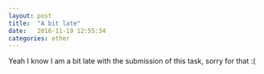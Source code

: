 ```yaml
---
layout: post
title:  "A bit late"
date:   2016-11-19 12:55:34
categories: other
---
```

Yeah I know I am a bit late with the submission of this task, sorry for that :(
